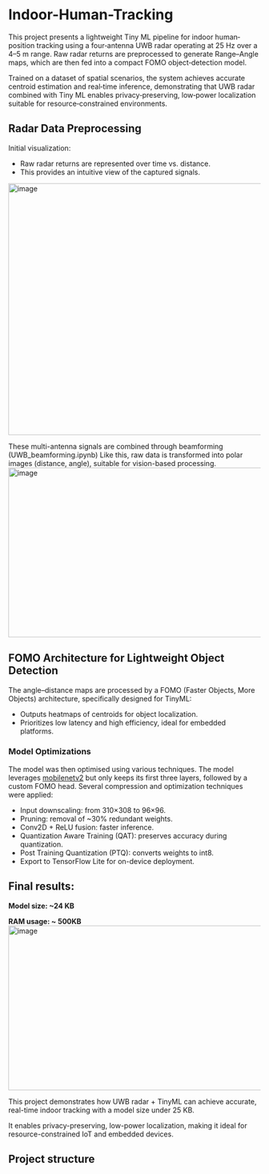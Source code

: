 # Indoor-Human-Tracking
This project presents a lightweight Tiny ML pipeline for indoor human‐position tracking using a four‐antenna UWB radar operating at 25 Hz over a 4–5 m range. Raw radar returns are preprocessed to generate Range–Angle maps, which are then fed into a compact FOMO object‐detection model. 

Trained on a dataset of spatial scenarios, the system achieves accurate centroid estimation and real‐time inference, demonstrating that UWB radar combined with Tiny ML enables privacy‐preserving, low‐power localization suitable for resource‐constrained environments.

## Radar Data Preprocessing

Initial visualization:
- Raw radar returns are represented over time vs. distance.
- This provides an intuitive view of the captured signals.
<img width="1135" height="503" alt="image" src="https://github.com/user-attachments/assets/1dd1a2cd-299f-4632-9bb6-f354de23ff66" />

These multi-antenna signals are combined through beamforming (UWB_beamforming.ipynb)
Like this, raw data is transformed into polar images (distance, angle), suitable for vision-based processing.
<img width="1162" height="339" alt="image" src="https://github.com/user-attachments/assets/e947f6cc-ae23-41aa-ab3d-100933e843f4" />

## FOMO Architecture for Lightweight Object Detection

The angle–distance maps are processed by a FOMO (Faster Objects, More Objects) architecture, specifically designed for TinyML:
- Outputs heatmaps of centroids for object localization.
- Prioritizes low latency and high efficiency, ideal for embedded platforms.

### Model Optimizations

The model was then optimised using various techniques.
The model leverages [mobilenetv2](https://arxiv.org/pdf/1801.04381) but only keeps its first three layers, followed by a custom FOMO head. Several compression and optimization techniques were applied:

- Input downscaling: from 310×308 to 96×96.
- Pruning: removal of ~30% redundant weights.
- Conv2D + ReLU fusion: faster inference.
- Quantization Aware Training (QAT): preserves accuracy during quantization.
- Post Training Quantization (PTQ): converts weights to int8.
- Export to TensorFlow Lite for on-device deployment.

## Final results:

**Model size: ~24 KB**

**RAM usage: ~ 500KB**
<img width="1094" height="329" alt="image" src="https://github.com/user-attachments/assets/3e67c254-9154-456c-95b8-202fb065f8e6" />

This project demonstrates how UWB radar + TinyML can achieve accurate, real-time indoor tracking with a model size under 25 KB.

It enables privacy-preserving, low-power localization, making it ideal for resource-constrained IoT and embedded devices.

## Project structure
